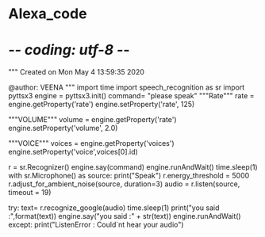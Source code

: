 # Alexa_code
# -*- coding: utf-8 -*-
"""
Created on Mon May  4 13:59:35 2020

@author: VEENA
"""
import time
import speech_recognition as sr
import pyttsx3
engine = pyttsx3.init()
command= "please speak"
"""Rate"""
rate = engine.getProperty('rate')
engine.setProperty('rate', 125)


"""VOLUME"""
volume = engine.getProperty('rate')
engine.setProperty('volume', 2.0)

"""VOICE"""
voices = engine.getProperty('voices')
engine.setProperty('voice',voices[0].id)
    
r = sr.Recognizer()
engine.say(command)
engine.runAndWait()
time.sleep(1)
with sr.Microphone() as source:
     print("Speak")
     r.energy_threshold = 5000
     r.adjust_for_ambient_noise(source, duration=3)
     audio = r.listen(source, timeout = 19)

try:
    text= r.recognize_google(audio)
    time.sleep(1)
    print("you said :",format(text))
    engine.say("you said :" + str(text))
    engine.runAndWait()
except:
    print("ListenError : Could`nt hear your audio")
   
